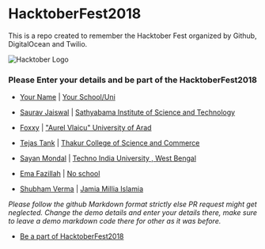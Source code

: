 # HacktoberFest2018
This is a repo created to remember the Hacktober Fest organized by Github, DigitalOcean and Twilio.

![Hacktober Logo ](https://raw.githubusercontent.com/asangam/HacktoberFest2018/master/hacktober_log.png)

### Please Enter your details and be part of the HacktoberFest2018
* [Your Name](http://yourgithuburl) | [Your School/Uni](https://www.youruniurl/)
* [Saurav Jaiswal](https://github.com/sauravjaiswalsj) | [Sathyabama Institute of Science and Technology](http://www.sathyabama.ac.in/)
* [Foxxy](https://github.com/foxxydev) | ["Aurel Vlaicu" University of Arad](http://www.uav.ro)
* [Tejas Tank](https://github.com/majordwarf) | [Thakur College of Science and Commerce](http://tcsc.org.in/)
* [Sayan Mondal](https://github.com/sayanmondal2098) | [Techno India University , West Bengal](http://technoindiauniversity.ac.in)
* [Ema Fazillah](https://github.com/emafazillah) | [No school](https://twitter.com/hashtag/noschool?lang=en)





* [Shubham Verma](https://github.com/shubhamvrm) | [Jamia Millia Islamia](https://www.jmi.ac.in)

*Please follow the github Markdown format strictly else PR request might get neglected.*
*Change the demo details and enter your details there, make sure to leave a demo markdown code there for other as it was before.*

* [Be a part of HacktoberFest2018](https://hacktoberfest.digitalocean.com/)

